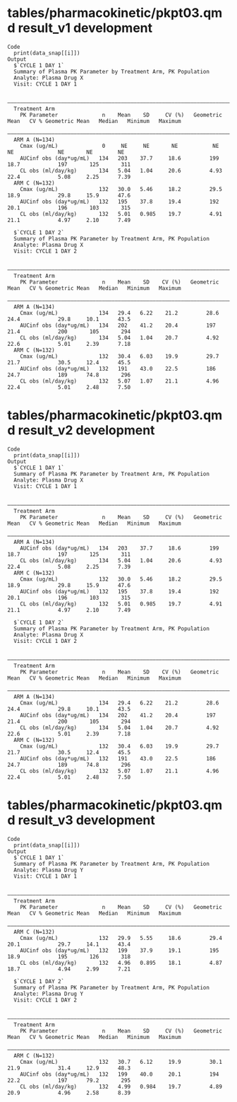 # tables/pharmacokinetic/pkpt03.qmd result_v1 development

    Code
      print(data_snap[[i]])
    Output
      $`CYCLE 1 DAY 1`
      Summary of Plasma PK Parameter by Treatment Arm, PK Population
      Analyte: Plasma Drug X
      Visit: CYCLE 1 DAY 1
      
      ——————————————————————————————————————————————————————————————————————————————————————————————————————————————————————————
      Treatment Arm                                                                                                             
        PK Parameter              n    Mean    SD     CV (%)   Geometric Mean   CV % Geometric Mean   Median   Minimum   Maximum
      ——————————————————————————————————————————————————————————————————————————————————————————————————————————————————————————
      ARM A (N=134)                                                                                                             
        Cmax (ug/mL)              0     NE     NE       NE           NE                 NE              NE       NE        NE   
        AUCinf obs (day*ug/mL)   134   203    37.7     18.6         199                18.7            197       125       311  
        CL obs (ml/day/kg)       134   5.04   1.04     20.6         4.93               22.4            5.08     2.25      7.39  
      ARM C (N=132)                                                                                                             
        Cmax (ug/mL)             132   30.0   5.46     18.2         29.5               18.9            29.8     15.9      47.6  
        AUCinf obs (day*ug/mL)   132   195    37.8     19.4         192                20.1            196       103       315  
        CL obs (ml/day/kg)       132   5.01   0.985    19.7         4.91               21.1            4.97     2.10      7.49  
      
      $`CYCLE 1 DAY 2`
      Summary of Plasma PK Parameter by Treatment Arm, PK Population
      Analyte: Plasma Drug X
      Visit: CYCLE 1 DAY 2
      
      —————————————————————————————————————————————————————————————————————————————————————————————————————————————————————————
      Treatment Arm                                                                                                            
        PK Parameter              n    Mean    SD    CV (%)   Geometric Mean   CV % Geometric Mean   Median   Minimum   Maximum
      —————————————————————————————————————————————————————————————————————————————————————————————————————————————————————————
      ARM A (N=134)                                                                                                            
        Cmax (ug/mL)             134   29.4   6.22    21.2         28.6               24.4            29.8     10.1      43.5  
        AUCinf obs (day*ug/mL)   134   202    41.2    20.4         197                21.4            200       105       294  
        CL obs (ml/day/kg)       134   5.04   1.04    20.7         4.92               22.6            5.01     2.39      7.18  
      ARM C (N=132)                                                                                                            
        Cmax (ug/mL)             132   30.4   6.03    19.9         29.7               21.7            30.5     12.4      45.5  
        AUCinf obs (day*ug/mL)   132   191    43.0    22.5         186                24.7            189      74.8       296  
        CL obs (ml/day/kg)       132   5.07   1.07    21.1         4.96               22.4            5.01     2.48      7.50  
      

# tables/pharmacokinetic/pkpt03.qmd result_v2 development

    Code
      print(data_snap[[i]])
    Output
      $`CYCLE 1 DAY 1`
      Summary of Plasma PK Parameter by Treatment Arm, PK Population
      Analyte: Plasma Drug X
      Visit: CYCLE 1 DAY 1
      
      ——————————————————————————————————————————————————————————————————————————————————————————————————————————————————————————
      Treatment Arm                                                                                                             
        PK Parameter              n    Mean    SD     CV (%)   Geometric Mean   CV % Geometric Mean   Median   Minimum   Maximum
      ——————————————————————————————————————————————————————————————————————————————————————————————————————————————————————————
      ARM A (N=134)                                                                                                             
        AUCinf obs (day*ug/mL)   134   203    37.7     18.6         199                18.7            197       125       311  
        CL obs (ml/day/kg)       134   5.04   1.04     20.6         4.93               22.4            5.08     2.25      7.39  
      ARM C (N=132)                                                                                                             
        Cmax (ug/mL)             132   30.0   5.46     18.2         29.5               18.9            29.8     15.9      47.6  
        AUCinf obs (day*ug/mL)   132   195    37.8     19.4         192                20.1            196       103       315  
        CL obs (ml/day/kg)       132   5.01   0.985    19.7         4.91               21.1            4.97     2.10      7.49  
      
      $`CYCLE 1 DAY 2`
      Summary of Plasma PK Parameter by Treatment Arm, PK Population
      Analyte: Plasma Drug X
      Visit: CYCLE 1 DAY 2
      
      —————————————————————————————————————————————————————————————————————————————————————————————————————————————————————————
      Treatment Arm                                                                                                            
        PK Parameter              n    Mean    SD    CV (%)   Geometric Mean   CV % Geometric Mean   Median   Minimum   Maximum
      —————————————————————————————————————————————————————————————————————————————————————————————————————————————————————————
      ARM A (N=134)                                                                                                            
        Cmax (ug/mL)             134   29.4   6.22    21.2         28.6               24.4            29.8     10.1      43.5  
        AUCinf obs (day*ug/mL)   134   202    41.2    20.4         197                21.4            200       105       294  
        CL obs (ml/day/kg)       134   5.04   1.04    20.7         4.92               22.6            5.01     2.39      7.18  
      ARM C (N=132)                                                                                                            
        Cmax (ug/mL)             132   30.4   6.03    19.9         29.7               21.7            30.5     12.4      45.5  
        AUCinf obs (day*ug/mL)   132   191    43.0    22.5         186                24.7            189      74.8       296  
        CL obs (ml/day/kg)       132   5.07   1.07    21.1         4.96               22.4            5.01     2.48      7.50  
      

# tables/pharmacokinetic/pkpt03.qmd result_v3 development

    Code
      print(data_snap[[i]])
    Output
      $`CYCLE 1 DAY 1`
      Summary of Plasma PK Parameter by Treatment Arm, PK Population
      Analyte: Plasma Drug Y
      Visit: CYCLE 1 DAY 1
      
      ——————————————————————————————————————————————————————————————————————————————————————————————————————————————————————————
      Treatment Arm                                                                                                             
        PK Parameter              n    Mean    SD     CV (%)   Geometric Mean   CV % Geometric Mean   Median   Minimum   Maximum
      ——————————————————————————————————————————————————————————————————————————————————————————————————————————————————————————
      ARM C (N=132)                                                                                                             
        Cmax (ug/mL)             132   29.9   5.55     18.6         29.4               20.1            29.7     14.1      43.4  
        AUCinf obs (day*ug/mL)   132   199    37.9     19.1         195                18.9            195       126       318  
        CL obs (ml/day/kg)       132   4.96   0.895    18.1         4.87               18.7            4.94     2.99      7.21  
      
      $`CYCLE 1 DAY 2`
      Summary of Plasma PK Parameter by Treatment Arm, PK Population
      Analyte: Plasma Drug Y
      Visit: CYCLE 1 DAY 2
      
      ——————————————————————————————————————————————————————————————————————————————————————————————————————————————————————————
      Treatment Arm                                                                                                             
        PK Parameter              n    Mean    SD     CV (%)   Geometric Mean   CV % Geometric Mean   Median   Minimum   Maximum
      ——————————————————————————————————————————————————————————————————————————————————————————————————————————————————————————
      ARM C (N=132)                                                                                                             
        Cmax (ug/mL)             132   30.7   6.12     19.9         30.1               21.9            31.4     12.9      48.3  
        AUCinf obs (day*ug/mL)   132   199    40.0     20.1         194                22.2            197      79.2       295  
        CL obs (ml/day/kg)       132   4.99   0.984    19.7         4.89               20.9            4.96     2.58      8.39  
      

